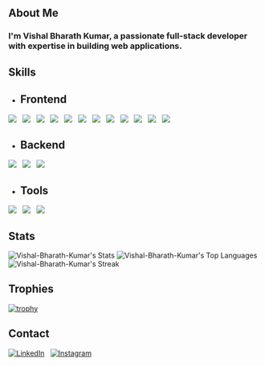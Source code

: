 ## About Me
### I'm Vishal Bharath Kumar, a passionate full-stack developer with expertise in building web applications.

## Skills
- ## Frontend
<span>
<img src="https://img.shields.io/badge/AngularJS-E23237?style=for-the-badge&logo=angularjs&logoColor=white" /> &nbsp;
<img src="https://img.shields.io/badge/React-20232A?style=for-the-badge&logo=react&logoColor=61DAFB" /> &nbsp;
<img src="https://img.shields.io/badge/Redux-593D88?style=for-the-badge&logo=redux&logoColor=white" /> &nbsp;
<img src="https://img.shields.io/badge/HTML5-E34F26?style=for-the-badge&logo=html5&logoColor=white" /> &nbsp;
<img src="https://img.shields.io/badge/CSS3-1572B6?style=for-the-badge&logo=css3&logoColor=white" /> &nbsp;
<img src="https://img.shields.io/badge/TypeScript-007ACC?style=for-the-badge&logo=typescript&logoColor=white" /> &nbsp;
<img src="https://img.shields.io/badge/JavaScript-323330?style=for-the-badge&logo=javascript&logoColor=F7DF1E" /> &nbsp;
<img src="https://img.shields.io/badge/axios-671ddf?&style=for-the-badge&logo=axios&logoColor=white" /> &nbsp;
<img src="https://img.shields.io/badge/Font_Awesome-339AF0?style=for-the-badge&logo=fontawesome&logoColor=white" /> &nbsp;
<img src="https://img.shields.io/badge/Material%20UI-007FFF?style=for-the-badge&logo=mui&logoColor=white"/> &nbsp;
<img src="https://img.shields.io/badge/Vite-B73BFE?style=for-the-badge&logo=vite&logoColor=FFD62E" /> &nbsp;
<img src="https://img.shields.io/badge/Bootstrap-563D7C?style=for-the-badge&logo=bootstrap&logoColor=white" /> &nbsp;
</span>

- ## Backend
<span>
<img src="https://img.shields.io/badge/JWT-000000?style=for-the-badge&logo=JSON%20web%20tokens&logoColor=white" /> &nbsp;
<img src="https://img.shields.io/badge/C%23-239120?style=for-the-badge&logo=csharp&logoColor=white" /> &nbsp;
<img src="https://img.shields.io/badge/.NET-512BD4?style=for-the-badge&logo=dotnet&logoColor=white" /> &nbsp;
</span>

- ## Tools
<span>
<img src="https://img.shields.io/badge/VSCode-0078D4?style=for-the-badge&logo=visual%20studio%20code&logoColor=white" /> &nbsp;
<img src="https://img.shields.io/badge/Visual_Studio-5C2D91?style=for-the-badge&logo=visual%20studio&logoColor=white" /> &nbsp;
<img src="https://img.shields.io/badge/Postman-FF6C37?style=for-the-badge&logo=Postman&logoColor=white" />
</span>

## Stats
![Vishal-Bharath-Kumar's Stats](https://github-readme-stats.vercel.app/api?username=Vishal-Bharath-Kumar&theme=jolly&show_icons=true&hide_border=true&count_private=true)
![Vishal-Bharath-Kumar's Top Languages](https://github-readme-stats.vercel.app/api/top-langs/?username=Vishal-Bharath-Kumar&theme=jolly&show_icons=true&hide_border=true&layout=compact)
![Vishal-Bharath-Kumar's Streak](https://github-readme-streak-stats.herokuapp.com/?user=Vishal-Bharath-Kumar&theme=jolly&hide_border=true) 


## Trophies
[![trophy](https://github-profile-trophy.vercel.app/?username=Vishal-Bharath-Kumar)](https://github.com/Vishal-Bharath-Kumar/github-profile-trophy)

## Contact
<span>

[![LinkedIn](https://img.shields.io/badge/LinkedIn-0077B5?style=for-the-badge&logo=linkedin&logoColor=white)](https://www.linkedin.com/in/vishal-bharath-kumar-t) &nbsp;
[![Instagram](https://img.shields.io/badge/Instagram-E4405F?style=for-the-badge&logo=instagram&logoColor=white)](https://www.instagram.com/imperfect__kid/)
</span>
